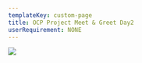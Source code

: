 ```yaml
---
templateKey: custom-page
title: OCP Project Meet & Greet Day2
userRequirement: NONE
---
```

![](/img/ocp22g-summitmap-pmg-day2.png)
